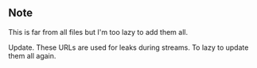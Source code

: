 ## Note
This is far from all files but I'm too lazy to add them all.

Update. These URLs are used for leaks during streams. To lazy to update them all again.

